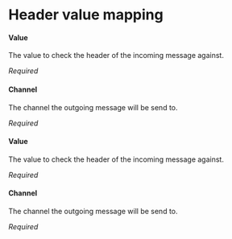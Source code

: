 # Header value mapping
#### Value
The value to check the header of the incoming message against.

<i>Required</i>

#### Channel
The channel the outgoing message will be send to.

<i>Required</i>

#### Value
The value to check the header of the incoming message against.

<i>Required</i>

#### Channel
The channel the outgoing message will be send to.

<i>Required</i>

